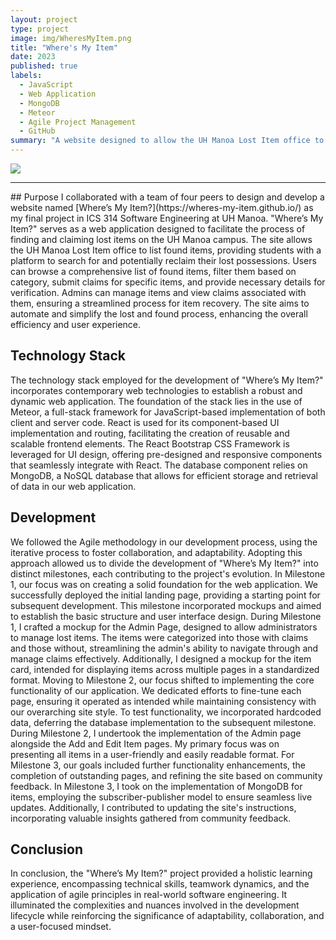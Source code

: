 ```yaml
---
layout: project
type: project
image: img/WheresMyItem.png
title: "Where's My Item"
date: 2023
published: true
labels:
  - JavaScript
  - Web Application
  - MongoDB
  - Meteor
  - Agile Project Management
  - GitHub
summary: "A website designed to allow the UH Manoa Lost Item office to list the many lost items that have been found on campus. Students can see and file claims for lost items. Admins can then verify their claim’s authenticity using the information provided in a claim form."
---
```


<img class="img-fluid" src="../img/WheresMyItem-Items.PNG">

<hr>
## Purpose
I collaborated with a team of four peers to design and develop a website named [Where’s My Item?](https://wheres-my-item.github.io/) as my final project in ICS 314 Software Engineering at UH Manoa. "Where’s My Item?" serves as a web application designed to facilitate the process of finding and claiming lost items on the UH Manoa campus. The site allows the UH Manoa Lost Item office to list found items, providing students with a platform to search for and potentially reclaim their lost possessions. Users can browse a comprehensive list of found items, filter them based on category, submit claims for specific items, and provide necessary details for verification. Admins can manage items and view claims associated with them, ensuring a streamlined process for item recovery. The site aims to automate and simplify the lost and found process, enhancing the overall efficiency and user experience.

## Technology Stack

The technology stack employed for the development of "Where’s My Item?" incorporates contemporary web technologies to establish a robust and dynamic web application. The foundation of the stack lies in the use of Meteor, a full-stack framework for JavaScript-based implementation of both client and server code. React is used for its component-based UI implementation and routing, facilitating the creation of reusable and scalable frontend elements. The React Bootstrap CSS Framework is leveraged for UI design, offering pre-designed and responsive components that seamlessly integrate with React. The database component relies on MongoDB, a NoSQL database that allows for efficient storage and retrieval of data in our web application.

## Development
We followed the Agile methodology in our development process, using the iterative process to foster collaboration, and adaptability. Adopting this approach allowed us to divide the development of "Where’s My Item?" into distinct milestones, each contributing to the project's evolution.
In Milestone 1, our focus was on creating a solid foundation for the web application. We successfully deployed the initial landing page, providing a starting point for subsequent development. This milestone incorporated mockups and aimed to establish the basic structure and user interface design.
During Milestone 1, I crafted a mockup for the Admin Page, designed to allow administrators to manage lost items. The items were categorized into those with claims and those without, streamlining the admin's ability to navigate through and manage claims effectively. Additionally, I designed a mockup for the item card, intended for displaying items across multiple pages in a standardized format.
Moving to Milestone 2, our focus shifted to implementing the core functionality of our application. We dedicated efforts to fine-tune each page, ensuring it operated as intended while maintaining consistency with our overarching site style. To test functionality, we incorporated hardcoded data, deferring the database implementation to the subsequent milestone.
During Milestone 2, I undertook the implementation of the Admin page alongside the Add and Edit Item pages. My primary focus was on presenting all items in a user-friendly and easily readable format.
For Milestone 3, our goals included further functionality enhancements, the completion of outstanding pages, and refining the site based on community feedback.
In Milestone 3, I took on the implementation of MongoDB for items, employing the subscriber-publisher model to ensure seamless live updates. Additionally, I contributed to updating the site's instructions, incorporating valuable insights gathered from community feedback.
## Conclusion
In conclusion, the "Where’s My Item?" project provided a holistic learning experience, encompassing technical skills, teamwork dynamics, and the application of agile principles in real-world software engineering. It illuminated the complexities and nuances involved in the development lifecycle while reinforcing the significance of adaptability, collaboration, and a user-focused mindset.
